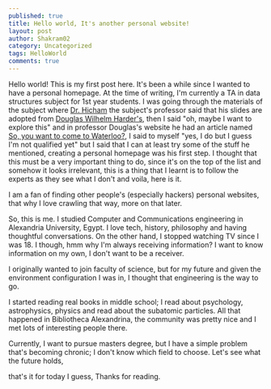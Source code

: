 ```yaml
---
published: true
title: Hello world, It's another personal website!
layout: post
author: Shakram02
category: Uncategorized
tags: HelloWorld
comments: true
---
```

Hello world! This is my first post here. It's been a while since I wanted to have a personal homepage. At the time of writing, I'm currently a TA in data structures subject for 1st year students. I was going through the materials of the subject where [Dr. Hicham]() the subject's professor said that his slides are adopted from [Douglas Wilhelm Harder's](http://eng.staff.alexu.edu.eg/~elmongui/), then I said "oh, maybe I want to explore this" and in professor Douglas's website he had an article named [So, you want to come to Waterloo?](https://ece.uwaterloo.ca/~dwharder/Engineering/), I said to myself "yes, I do but I guess I'm not qualified yet" but I said that I can at least try some of the stuff he mentioned, creating a personal homepage was his first step. I thought that this must be a very important thing to do, since it's on the top of the list and somehow it looks irrelevant, this is a thing that I learnt is to follow the experts as they see what I don't and voila, here is it.

<!-- end_excerpt -->

I am a fan of finding other people's (especially hackers) personal websites, that why I love crawling that way, more on that later.

So, this is me. I studied Computer and Communications engineering in Alexandria University, Egypt. I love tech, history, philosophy and having thoughtful conversations. On the other hand, I stopped watching TV since I was 18. I though, hmm why I'm always receiving information? I want to know information on my own, I don't want to be a receiver.

I originally wanted to join faculty of science, but for my future and given the environment configuration I was in, I thought that engineering is the way to go.

I started reading real books in middle school; I read about psychology, astrophysics, physics and read about the subatomic particles. All that happened in Bibliotheca Alexandrina, the community was pretty nice and I met lots of interesting people there.

Currently, I want to pursue masters degree, but I have a simple problem that's becoming chronic; I don't know which field to choose. Let's see what the future holds, 

that's it for today I guess, Thanks for reading.
